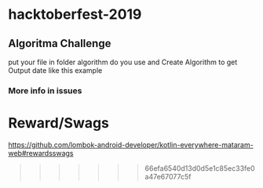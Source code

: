 # hacktoberfest-2019

## Algoritma Challenge
put your file in folder algorithm do you use and Create Algorithm to get Output date like this example



### More info in issues


# Reward/Swags
https://github.com/lombok-android-developer/kotlin-everywhere-mataram-web#rewardsswags
>>>>>>> 66efa6540d13d0d5e1c85ec33fe0a47e67077c5f

